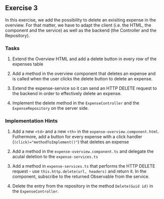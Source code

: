 ## Exercise 3 ##

In this exercise, we add the possibility to delete an exisiting expense in the overview. For that matter, we have to adapt the client (i.e. the HTML, the component and the service) as well as the backend (the Controller and the Repository).


### Tasks ###

1. Extend the Overview HTML and add a delete button in every row of the expenses table

2. Add a method in the overview component that deletes an expense and is called when the user clicks the delete button to delete an expense.

3. Extend the expense-service so it can send an HTTP DELETE request to the backend in order to effectively delete an expense.

4. Implement the delete method in the `ExpenseController` and the `ExpenseRepository` on the server side.

### Implementation Hints ###

1. Add a new `<td>` and a new `<th>` in the `expense-overview.component.html`. Futhermore, add a button for every expense with a click handler (`(click)="methodToImplement()"`) that deletes an expense

2. Add a method in the `expense-overview.component.ts` and delegate the acutal deletion to the `expense-services.ts`

3. Add a method in `expense-services.ts` that performs the HTTP DELETE request - use `this.http.delete(url, headers)` and return it. In the component, subscribe to the returned Observable from the service.

4. Delete the entry from the repository in the method `Delete(Guid id)` in the `ExpenseController`.



